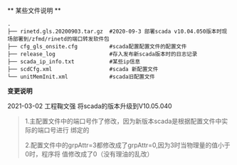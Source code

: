 
** 某些文件说明 **
```
.
├── rinetd.gls.20200903.tar.gz  #2020-09-3 部署scada v10.04.050版本时现场部署到/zfmd/rinetd的端口转发软件包
├── cfg_gls_onsite.cfg          #scada配置配置文件的配置文件 
├── release_log                 #存入发布新scada版本时的日志记录
├── scada_ip_info.txt           #某些ip信息
├── scdCfg.xml                  #scada 新配置文件
└── unitMemInit.xml             #scada旧配置文件
```
**变更说明**

2021-03-02 工程鞠文强    将scada的版本升级到V10.05.040

> 1.主配置文件中的端口号作了修改，因为新版本scada是根据配置文件中实际的端口号进行
> 绑定的
>
> 2.配置文件中的grpAttr=3都修改成了grpAttr=0,因为3时当物理量的值小于0时，程序将
>  值修改成了0（没有理油的乱改）
